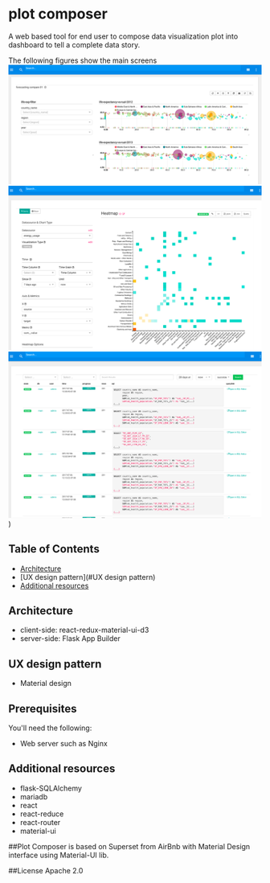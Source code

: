 # plot composer

A web based tool for end user to compose data visualization plot into dashboard to tell a complete data story.

The following figures show the main screens
![Compare - Dashboard](/screenshots/plot.composer.dashboard.bubble.compare.png)
![Heatmap data binding - Data and Plot](/screenshots/plot.composer.plot.heatmap.png)
![Define data set - Data Query](/screenshots/plot.composer.sqllab.png))

## Table of Contents

* [Architecture](#Architecture)
* [UX design pattern](#UX design pattern)
* [Additional resources](#additional-resources)

## Architecture 
* client-side: react-redux-material-ui-d3
* server-side: Flask App Builder

## UX design pattern 
* Material design

## Prerequisites
You'll need the following:
* Web server such as Nginx

## Additional resources
* flask-SQLAlchemy
* mariadb 
* react
* react-reduce
* react-router
* material-ui

##Plot Composer is based on Superset from AirBnb with Material Design interface using Material-UI lib.

##License
Apache 2.0


